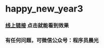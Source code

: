 # happy_new_year3

### [线上链接](https://yourheart99.github.io/happy_new_year3/) 点击就能看到效果

### 有任何问题，可微信公众号：程序员晨光

